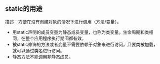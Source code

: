 ## static的用途

描述：方便在没有创建对象的情况下进行调用（方法/变量）。

* 用static声明的成员变量为静态成员变量，也称为类变量。生命周期和类相同，在整个应用程序执行期间都有效。
* 被static修饰的方法或者变量不需要依赖于对象来进行访问，只要类被加载，就可以通过类名进行访问。
* 静态方法不能调用非静态成员。